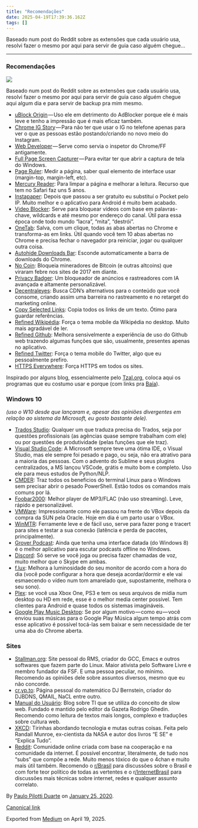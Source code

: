 ```yaml
---
title: "Recomendações"
date: 2025-04-19T17:39:36.162Z
tags: []
---
```


Baseado num post do Reddit sobre as extensões que cada usuário usa, resolvi fazer o mesmo por aqui para servir de guia caso alguém chegue…

* * *

### Recomendações

![](https://cdn-images-1.medium.com/max/800/1*M-QsRl8wyBmx3WHOMD25Lg.jpeg)

Baseado num post do Reddit sobre as extensões que cada usuário usa, resolvi fazer o mesmo por aqui para servir de guia caso alguém chegue aqui algum dia e para servir de backup pra mim mesmo.

*   [uBlock Origin](https://chrome.google.com/webstore/detail/ublock-origin/cjpalhdlnbpafiamejdnhcphjbkeiagm?hl=pt-BR) — Uso ele em detrimento do AdBlocker porque ele é mais leve e tenho a impressão que é mais eficaz também.
*   [Chrome IG Story](https://chrome.google.com/webstore/detail/chrome-ig-story/bojgejgifofondahckoaahkilneffhmf?hl=pt-BR) — Para não ter que usar o IG no telefone apenas para ver o que as pessoas estão postando/criando no novo meio do Instagram.
*   [Web Developer](https://chrome.google.com/webstore/detail/web-developer/bfbameneiokkgbdmiekhjnmfkcnldhhm) — Serve como servia o inspetor do Chrome/FF antigamente.
*   [Full Page Screen Capturer](https://chrome.google.com/webstore/detail/full-page-screen-capture/fdpohaocaechififmbbbbbknoalclacl) — Para evitar ter que abrir a captura de tela do Windows.
*   [Page Ruler](https://chrome.google.com/webstore/detail/page-ruler-redux/giejhjebcalaheckengmchjekofhhmal): Medir a página, saber qual elemento de interface usar (margin-top, margin-left, etc).
*   [Mercury Reader](https://chrome.google.com/webstore/detail/mercury-reader/oknpjjbmpnndlpmnhmekjpocelpnlfdi): Para limpar a página e melhorar a leitura. Recurso que tem no Safari faz uns 5 anos.
*   [Instapaper](https://chrome.google.com/webstore/detail/instapaper/ldjkgaaoikpmhmkelcgkgacicjfbofhh): Depois que passou a ser gratuito eu substituí o Pocket pelo IP. Muito melhor e o aplicativo para Android é muito bem acabado.
*   [Video Blocker](https://chrome.google.com/webstore/detail/video-blocker/jknkjnpcbbgcbdbaampbjlhkcghmgfhk): Serve para bloquear vídeos com base em palavras-chave, wildcards e até mesmo por endereço do canal. Útil para essa época onde todo mundo “lacra”, “mita”, “destrói”.
*   [OneTab](https://chrome.google.com/webstore/detail/onetab/chphlpgkkbolifaimnlloiipkdnihall?hl=pt-BR): Salva, com um clique, todas as abas abertas no Chrome e transforma-as em links. Útil quando você tem 10 abas abertas no Chrome e precisa fechar o navegador pra reiniciar, jogar ou qualquer outra coisa.
*   [Autohide Downloads Bar](https://chrome.google.com/webstore/detail/close-download-bar/bkfclmjddajodogcbpohgfpdkgdecgmg): Esconde automaticamente a barra de downloads do Chrome.
*   [No Coin](https://chrome.google.com/webstore/detail/no-coin-block-miners-on-t/gojamcfopckidlocpkbelmpjcgmbgjcl): Bloqueia mineradores de Bitcoin (e outras altcoins) que viraram febre nos sites de 2017 em diante.
*   [Privacy Badger](https://chrome.google.com/webstore/detail/privacy-badger/pkehgijcmpdhfbdbbnkijodmdjhbjlgp): Um bloqueador de anúncios e rastreadores com IA avançada e altamente personalizável.
*   [Decentraleyes](https://chrome.google.com/webstore/detail/decentraleyes/ldpochfccmkkmhdbclfhpagapcfdljkj): Busca CDN’s alternativos para o conteúdo que você consome, criando assim uma barreira no rastreamento e no retarget do marketing online.
*   [Copy Selected Links](https://chrome.google.com/webstore/detail/copy-selected-links/kddpiojgkjnpmgiegglncafdpnigcbij): Copia todos os links de um texto. Ótimo para guardar referências.
*   [Refined Wikipédia](https://github.com/ismamz/refined-wikipedia): Força o tema mobile da Wikipédia no desktop. Muito mais agradável de ler.
*   [Refined Github](https://github.com/sindresorhus/refined-github): Melhora sensivelmente a experiência de uso do Github web trazendo algumas funções que são, usualmente, presentes apenas no aplicativo.
*   [Refined Twitter](https://github.com/sindresorhus/refined-twitter): Força o tema mobile do Twitter, algo que eu pessoalmente prefiro.
*   [HTTPS Everywhere](https://chrome.google.com/webstore/detail/https-everywhere/gcbommkclmclpchllfjekcdonpmejbdp?hl=pt-BR): Força HTTPS em todos os sites.

Inspirado por alguns blog, essencialmente pelo [Tzal.org](https://tzal.org/), coloca aqui os programas que eu costumo usar e porque (com links pra [Baía](https://thepiratebay.org/)).

### Windows 10

_(uso o W10 desde que lançaram e, apesar das opiniões divergentes em relação ao sistema da Microsoft, eu gosto bastante dele)._

*   [Trados Studio](https://thepiratebay.org/torrent/17242494/SDL_Trados_Studio_2017_Professional_14.0.5746.0): Qualquer um que traduza precisa do Trados, seja por questões profissionais (as agências quase sempre trabalham com ele) ou por questões de produtividade (pelas funções que ele traz).
*   [Visual Studio Code](https://code.visualstudio.com/): A Microsoft sempre teve uma ótima IDE, o Visual Studio, mas ele sempre foi pesado e pago, ou seja, não era atrativo para a maioria das pessoas. Com o advento do Sublime e seus plugins centralizados, a MS lançou VSCode, grátis e muito bom e completo. Uso ele para meus estudos de Python/NLP.
*   [CMDER](http://cmder.net/): Traz todos os beneficios do terminal Linux para o Windows sem precisar abrir o pesado PowerShell. Estão todos os comandos mais comuns por lá.
*   [Foobar2000](https://www.foobar2000.org/): Melhor player de MP3/FLAC (não uso streaming). Leve, rápido e personalizável.
*   [VMWare](https://www.vmware.com/products/workstation-player/workstation-player-evaluation.html?ClickID=bfyl1len6svmm6ngndfsvelysgsvedddkgne): Impressionante como ele passou na frente do VBox depois da compra da SUN pela Oracle. Hoje em dia é um parto usar o VBox.
*   [WinMTR](http://winmtr.net/download-winmtr/): Ferramente leve e de fácil uso, serve para fazer pong e tracert para sites e testar a sua conexão (latência e perda de pacotes, principalmente).
*   [Grover Podcast](https://www.microsoft.com/pt-br/p/grover-podcast/9nblggh6c4bc): Ainda que tenha uma interface datada (do Windows 8) é o melhor aplicativo para escutar podcasts offline no Windows.
*   [Discord](https://discordapp.com/download): Só serve se você joga ou precisa fazer chamadas de voz, muito melhor que o Skype em ambas.
*   [f.lux](https://justgetflux.com/): Melhora a luminosidade do seu monitor de acordo com a hora do dia (você pode configurar a hora que deseja acordar/dormir e ele vai esmaecendo o vídeo num tom amarelado que, supostamente, melhora o seu sono).
*   [Plex](https://www.plex.tv/media-server-downloads/): se você usa Xbox One, PS3 e tem os seus arquivos de mídia num desktop ou HD em rede, esse é o melhor media center possível. Tem clientes para Android e quase todos os sistemas imagináveis.
*   [Google Play Music Desktop](https://www.googleplaymusicdesktopplayer.com/): Se por algum motivo — como eu — você enviou suas músicas para o Google Play Música algum tempo atrás com esse aplicativo é possível tocá-las sem baixar e sem necessidade de ter uma aba do Chrome aberta.

### Sites

*   [Stallman.org](https://www.stallman.org/): Site pessoal do RMS, criador do GCC, Emacs e outros softwares que fazem parte do Linux. Maior ativista pelo Software Livre e membro fundador da FSF. E uma pessoa peculiar, no mínimo. Recomendo as opiniões dele sobre assuntos diversos, mesmo que eu não concorde.
*   [cr.yp.to](https://cr.yp.to/): Página pessoal do matemático DJ Bernstein, criador do DJBDNS, QMAIL, NaCL entre outro.
*   [Manual do Usuário](http://manualdousuario.net/): Blog sobre TI que se utiliza do conceito de slow web. Fundado e mantido pelo editor da Gazeta Rodrigo Ghedin. Recomendo como leitura de textos mais longos, complexo e traduções sobre cultura web.
*   [XKCD](https://xkcd.com/): Tirinhas abordando tecnologia e mutas outras coisas. Feita pelo Randall Munroe, ex-cientista da NASA e autor dos livros “E SE” e “Explica Tudo”.
*   [Reddit](https://np.reddit.com/): Comunidade online criada com base na cooperação e na comunidade da internet. É possível encontrar, literalmente, de tudo nos “subs” que compõe a rede. Muito menos tóxico do que o 4chan e muito mais útil também. Recomendo o [r/Brasil](https://np.reddit.com/r/brasil/) para discussões sobre o Brasil e com forte teor político de todas as vertentes e o r[/InternetBrasil](https://np.reddit.com/r/InternetBrasil/) para discussões mais técnicas sobre internet, redes e qualquer assunto correlato.

By [Paulo Pilotti Duarte](https://medium.com/@paulopilotti) on [January 25, 2020](https://medium.com/p/a12bf093fe02).

[Canonical link](https://medium.com/@paulopilotti/recomenda%C3%A7%C3%B5es-a12bf093fe02)

Exported from [Medium](https://medium.com) on April 19, 2025.
